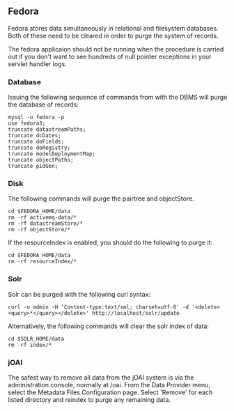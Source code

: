 ## Fedora ##

Fedora stores data simultaneously in relational and filesystem databases. Both of these need to be cleared in order to purge the system of records.

The fedora applicaion should not be running when the procedure is carried out if you don't want to see hundreds of null pointer exceptions in your servlet handler logs.

### Database ###

Issuing the following sequence of commands from with the DBMS will purge the database of records:

```
mysql -u fedora -p
use fedora3;
truncate datastreamPaths;
truncate dcDates;
truncate doFields;
truncate doRegistry;
truncate modelDeploymentMap;
truncate objectPaths;
truncate pidGen;
```

### Disk ###

The following commands will purge the pairtree and objectStore.

```
cd $FEDORA_HOME/data
rm -rf activemq-data/*
rm -rf datastreamStore/*
rm -rf objectStore/*
```

If the resourceIndex is enabled, you should do the following to purge it:

```
cd $FEDORA_HOME/data
rm -rf resourceIndex/*
```

### Solr ###

Solr can be purged with the following curl syntax:

```
curl -u admin -H 'Content-type:text/xml; charset=utf-8' -d '<delete><query>*</query></delete>' http://localhost/solr/update
```

Alternatively, the following commands will clear the solr index of data:

```
cd $SOLR_HOME/data
rm -rf index/*
```

### jOAI ###

The safest way to remove all data from the jOAI system is via the administration console, normally at /oai. From the Data Provider menu, select the Metadata Files Configuration page. Select 'Remove' for each listed directory and reindex to purge any remaining data.